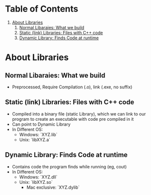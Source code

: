 
# Table of Contents

1.  [About Libraries](#orgd5b6ffb)
    1.  [Normal Libaraies: What we build](#org58f2242)
    2.  [Static (link) Libraries: Files with C++ code](#orgd4d49ce)
    3.  [Dynamic Library: Finds Code at runtime](#orge8a629b)



<a id="orgd5b6ffb"></a>

# About Libraries


<a id="org58f2242"></a>

## Normal Libaraies: What we build

-   Preprocessed, Require Compilation (.o), link (.exe, no suffix)


<a id="orgd4d49ce"></a>

## Static (link) Libraries: Files with C++ code

-   Compiled into a binary file (static Library), which we can link to our program to create an executable with code pre compiled in it
-   Can point to Dynamic Library
-   In Different OS:
    -   Windows: \`XYZ.lib\`
    -   Unix: \`libXYZ.a\`


<a id="orge8a629b"></a>

## Dynamic Library: Finds Code at runtime

-   Contains code the program finds while running (eg, cout)
-   In Different OS:
    -   Windows: \`XYZ.dll\`
    -   Unix: \`libXYZ.so\`
        -   Mac exclusive: \`XYZ.dylib\`

